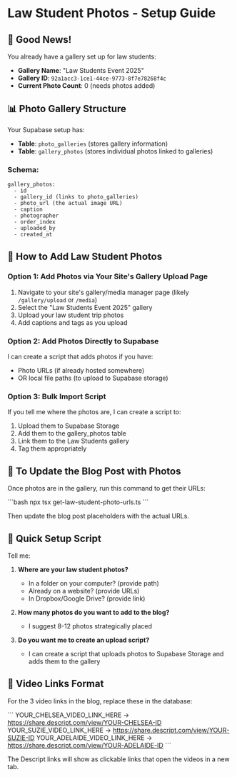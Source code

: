 # Law Student Photos - Setup Guide

## 📸 Good News!

You already have a gallery set up for law students:
- **Gallery Name**: "Law Students Event 2025"
- **Gallery ID**: `92a1acc3-1ce1-44ce-9773-8f7e78268f4c`
- **Current Photo Count**: 0 (needs photos added)

## 📊 Photo Gallery Structure

Your Supabase setup has:
- **Table**: `photo_galleries` (stores gallery information)
- **Table**: `gallery_photos` (stores individual photos linked to galleries)

### Schema:
```
gallery_photos:
  - id
  - gallery_id (links to photo_galleries)
  - photo_url (the actual image URL)
  - caption
  - photographer
  - order_index
  - uploaded_by
  - created_at
```

## 🎯 How to Add Law Student Photos

### Option 1: Add Photos via Your Site's Gallery Upload Page

1. Navigate to your site's gallery/media manager page (likely `/gallery/upload` or `/media`)
2. Select the "Law Students Event 2025" gallery
3. Upload your law student trip photos
4. Add captions and tags as you upload

### Option 2: Add Photos Directly to Supabase

I can create a script that adds photos if you have:
- Photo URLs (if already hosted somewhere)
- OR local file paths (to upload to Supabase storage)

### Option 3: Bulk Import Script

If you tell me where the photos are, I can create a script to:
1. Upload them to Supabase Storage
2. Add them to the gallery_photos table
3. Link them to the Law Students gallery
4. Tag them appropriately

## 📝 To Update the Blog Post with Photos

Once photos are in the gallery, run this command to get their URLs:

\`\`\`bash
npx tsx get-law-student-photo-urls.ts
\`\`\`

Then update the blog post placeholders with the actual URLs.

## 🚀 Quick Setup Script

Tell me:
1. **Where are your law student photos?**
   - In a folder on your computer? (provide path)
   - Already on a website? (provide URLs)
   - In Dropbox/Google Drive? (provide link)

2. **How many photos do you want to add to the blog?**
   - I suggest 8-12 photos strategically placed

3. **Do you want me to create an upload script?**
   - I can create a script that uploads photos to Supabase Storage and adds them to the gallery

## 🎥 Video Links Format

For the 3 video links in the blog, replace these in the database:

\`\`\`
YOUR_CHELSEA_VIDEO_LINK_HERE → https://share.descript.com/view/YOUR-CHELSEA-ID
YOUR_SUZIE_VIDEO_LINK_HERE → https://share.descript.com/view/YOUR-SUZIE-ID
YOUR_ADELAIDE_VIDEO_LINK_HERE → https://share.descript.com/view/YOUR-ADELAIDE-ID
\`\`\`

The Descript links will show as clickable links that open the videos in a new tab.
